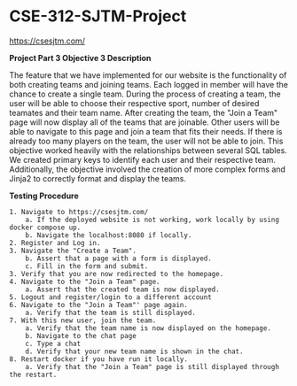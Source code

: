 # CSE-312-SJTM-Project

https://csesjtm.com/

**Project Part 3 Objective 3 Description**

The feature that we have implemented for our website is the functionality of both creating teams and joining teams.
Each logged in member will have the chance to create a single team. During the process of creating a team, the user
will be able to choose their respective sport, number of desired teamates and their team name. After creating the
team, the "Join a Team" page will now display all of the teams that are joinable. Other users will be able to
navigate to this page and join a team that fits their needs. If there is already too many players on the team,
the user will not be able to join. This objective worked heavily with the relationships between several SQL tables.
We created primary keys to identify each user and their respective team. Additionally, the objective involved
the creation of more complex forms and Jinja2 to correctly format and display the teams.

**Testing Procedure**

    1. Navigate to https://csesjtm.com/
        a. If the deployed website is not working, work locally by using docker compose up.
        b. Navigate the localhost:8080 if locally.
    2. Register and Log in.
    3. Navigate the "Create a Team".
        b. Assert that a page with a form is displayed.
        c. Fill in the form and submit.
    3. Verify that you are now redirected to the homepage.
    4. Navigate to the "Join a Team" page.
        a. Assert that the created team is now displayed.
    5. Logout and register/login to a different account
    6. Navigate to the "Join a Team"' page again.
        a. Verify that the team is still displayed.
    7. With this new user, join the team.
        a. Verify that the team name is now displayed on the homepage.
        b. Navigate to the chat page
        c. Type a chat
        d. Verify that your new team name is shown in the chat.
    8. Restart docker if you have run it locally.
        a. Verify that the "Join a Team" page is still displayed through the restart.
